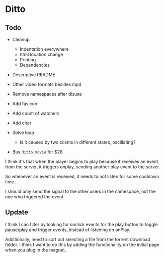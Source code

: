 # Ditto

## Todo

+ Cleanup
    + Indentation everywhere
    + html location change
    + Printing
    + Dependencies

+ Descriptive README

+ Other video formats besides mp4

+ Remove namespaces after disuse

+ Add favicon

+ Add count of watchers

+ Add chat

+ Solve loop
    + Is it caused by two clients in different states, oscillating?

+ Buy `ditto.movie` for $28

I think it's that when the player begins to play because it receives an event from the server, it triggers onplay, sending another play event to the server.

So whenever an event is received, it needs to not listen for some cooldown time.

I should only send the signal to the other users in the namespace, not the one who triggered the event.

## Update

I think I can filter by looking for onclick events for the play button to toggle pause/play and trigger events, instead of listening on onPlay.

Additionally, need to sort out selecting a file from the torrent download folder. I think I want to do this by adding the functionality on the initial page when you plug in the magnet.


